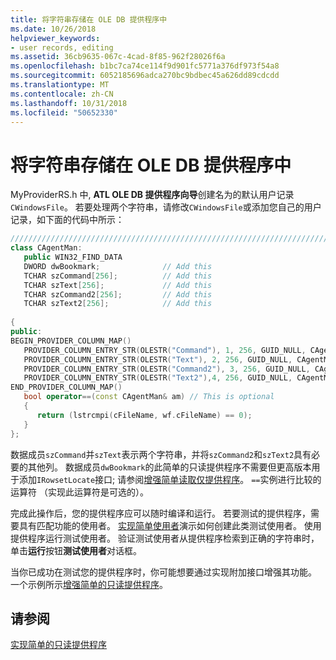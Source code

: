 ```yaml
---
title: 将字符串存储在 OLE DB 提供程序中
ms.date: 10/26/2018
helpviewer_keywords:
- user records, editing
ms.assetid: 36cb9635-067c-4cad-8f85-962f28026f6a
ms.openlocfilehash: b1bc7ca74ce114f9d901fc5771a376df973f54a8
ms.sourcegitcommit: 6052185696adca270bc9bdbec45a626dd89cdcdd
ms.translationtype: MT
ms.contentlocale: zh-CN
ms.lasthandoff: 10/31/2018
ms.locfileid: "50652330"
---
```

# <a name="storing-strings-in-the-ole-db-provider"></a>将字符串存储在 OLE DB 提供程序中

MyProviderRS.h 中, **ATL OLE DB 提供程序向导**创建名为的默认用户记录`CWindowsFile`。 若要处理两个字符串，请修改`CWindowsFile`或添加您自己的用户记录，如下面的代码中所示：

```cpp
////////////////////////////////////////////////////////////////////////
class CAgentMan: 
   public WIN32_FIND_DATA
   DWORD dwBookmark;              // Add this
   TCHAR szCommand[256];          // Add this
   TCHAR szText[256];             // Add this
   TCHAR szCommand2[256];         // Add this
   TCHAR szText2[256];            // Add this
  
{
public:
BEGIN_PROVIDER_COLUMN_MAP()
   PROVIDER_COLUMN_ENTRY_STR(OLESTR("Command"), 1, 256, GUID_NULL, CAgentMan, szCommand)
   PROVIDER_COLUMN_ENTRY_STR(OLESTR("Text"), 2, 256, GUID_NULL, CAgentMan, szText) 
   PROVIDER_COLUMN_ENTRY_STR(OLESTR("Command2"), 3, 256, GUID_NULL, CAgentMan, szCommand2)
   PROVIDER_COLUMN_ENTRY_STR(OLESTR("Text2"),4, 256, GUID_NULL, CAgentMan, szText2)
END_PROVIDER_COLUMN_MAP()
   bool operator==(const CAgentMan& am) // This is optional 
   {
      return (lstrcmpi(cFileName, wf.cFileName) == 0);
   }
};
```

数据成员`szCommand`并`szText`表示两个字符串，并将`szCommand2`和`szText2`具有必要的其他列。 数据成员`dwBookmark`的此简单的只读提供程序不需要但更高版本用于添加`IRowsetLocate`接口; 请参阅[增强简单读取仅提供程序](../../data/oledb/enhancing-the-simple-read-only-provider.md)。 `==`实例进行比较的运算符 （实现此运算符是可选的）。

完成此操作后，您的提供程序应可以随时编译和运行。 若要测试的提供程序，需要具有匹配功能的使用者。 [实现简单使用者](../../data/oledb/implementing-a-simple-consumer.md)演示如何创建此类测试使用者。 使用提供程序运行测试使用者。 验证测试使用者从提供程序检索到正确的字符串时，单击**运行**按钮**测试使用者**对话框。

当你已成功在测试您的提供程序时，你可能想要通过实现附加接口增强其功能。 一个示例所示[增强简单的只读提供程序](../../data/oledb/enhancing-the-simple-read-only-provider.md)。

## <a name="see-also"></a>请参阅

[实现简单的只读提供程序](../../data/oledb/implementing-the-simple-read-only-provider.md)<br/>
